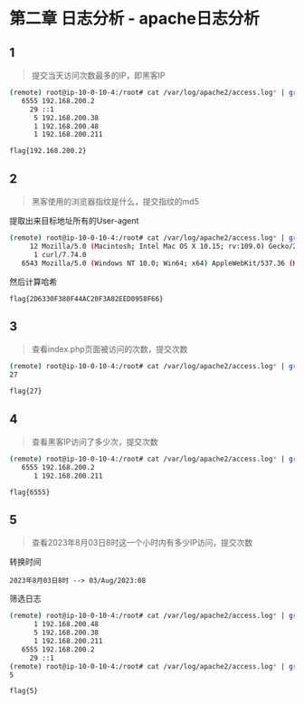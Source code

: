 # 第二章 日志分析 - apache日志分析

## 1

> 提交当天访问次数最多的IP，即黑客IP

```bash
(remote) root@ip-10-0-10-4:/root# cat /var/log/apache2/access.log* | grep "03/Aug/2023:08:" | awk '{print $1}' | sort | uniq -c | sort -nr | head -n 10
   6555 192.168.200.2
     29 ::1
      5 192.168.200.38
      1 192.168.200.48
      1 192.168.200.211
```

```plaintext
flag{192.168.200.2}
```

## 2

> 黑客使用的浏览器指纹是什么，提交指纹的md5

提取出来目标地址所有的User-agent

```bash
(remote) root@ip-10-0-10-4:/root# cat /var/log/apache2/access.log* | grep "192.168.200.2" | awk -F'"' '{print $6}' | uniq -c
     12 Mozilla/5.0 (Macintosh; Intel Mac OS X 10.15; rv:109.0) Gecko/20100101 Firefox/115.0
      1 curl/7.74.0
   6543 Mozilla/5.0 (Windows NT 10.0; Win64; x64) AppleWebKit/537.36 (KHTML, like Gecko) Chrome/87.0.4280.88 Safari/537.36
```

然后计算哈希

```plaintext
flag{2D6330F380F44AC20F3A02EED0958F66}
```

## 3

> 查看index.php页面被访问的次数，提交次数

```bash
(remote) root@ip-10-0-10-4:/root# cat /var/log/apache2/access.log* | grep "/index.php" | wc -l 
27
```

```plaintext
flag{27}
```

## 4

> 查看黑客IP访问了多少次，提交次数

```bash
(remote) root@ip-10-0-10-4:/root# cat /var/log/apache2/access.log* | grep "03/Aug/2023:08:" | awk '{print $1}' | grep "192.168.200.2" | sort | uniq -c
   6555 192.168.200.2
      1 192.168.200.211
```

```plaintext
flag{6555}
```

## 5

> 查看2023年8月03日8时这一个小时内有多少IP访问，提交次数

转换时间

```plaintext
2023年8月03日8时 --> 03/Aug/2023:08
```

筛选日志

```bash
(remote) root@ip-10-0-10-4:/root# cat /var/log/apache2/access.log* | grep "03/Aug/2023:08" | awk '{print $1}' | sort -nr | uniq -c
      1 192.168.200.48
      5 192.168.200.38
      1 192.168.200.211
   6555 192.168.200.2
     29 ::1
(remote) root@ip-10-0-10-4:/root# cat /var/log/apache2/access.log* | grep "03/Aug/2023:08" | awk '{print $1}' | sort -nr | uniq -c | wc -l
5
```

```plaintext
flag{5}
```
